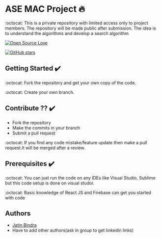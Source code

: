 # ASE MAC Project :fire:

:octocat: This is a private repository with limited access only to project members. The repository will be made public after submission. The idea is to understand the algorithms and develop a search algorithm

[![Open Source Love](https://badges.frapsoft.com/os/v2/open-source.svg?v=102)](https://github.com/jb1998/Coding-Contest-by-IEEE)  &nbsp;&nbsp;

[![GitHub stars](https://img.shields.io/github/stars/jb1998/ASE-Project.svg?style=social&label=Star)](https://github.com/jb1998/ASE-Project)




## Getting Started :heavy_check_mark:
:octocat: Fork the repository and get your own copy of the code.

:octocat: Create your own branch.

## Contribute ?? :heavy_check_mark:
* Fork the repository
* Make the commits in your branch
* Submit a pull request

:octocat: If you find any code mistake/feature update then make a pull request.It will be merged after a review.



## Prerequisites :heavy_check_mark:
:octocat: You can just run the code on any IDEs like Visual Studio, Sublime but this code setup is done on visual studoi.

:octocat: Basic knowledge of React JS and Firebase can get you started with code

## Authors
 -  [Jatin Bindra](https://www.linkedin.com/in/jb1998/)
 - Have to add other authors(ask in group to get linkedin links) 

